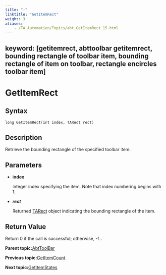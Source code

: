 ```yaml
--- 
title: "-"
linktitle: "GetItemRect"
weight: 3
aliases: 
    - /TA_Automation/Topics/abt_GetItemRect_15.html
---
```

keyword: [getitemrect, abttoolbar getitemrect, bounding rectangle of toolbar item, bounding rectangle of item on toolbar, rectangle encircles toolbar item]
---

# GetItemRect

## Syntax

`long GetItemRect(int index, TARect rect)`

## Description

Retrieve the bounding rectangle of the specified toolbar item.

## Parameters

-   **index**

    Integer index specifying the item. Note that index numbering begins with 1.

-   ***rect***

    Returned [TARect](abt_TARect.html) object indicating the bounding rectangle of the item.


## Return Value

Return 0 if the call is successful; otherwise, -1..

**Parent topic:**[AbtToolBar](/TA_Automation/Topics/abt_AbtToolBar.html)

**Previous topic:**[GetItemCount](/TA_Automation/Topics/abt_GetItemCount_15.html)

**Next topic:**[GetItemStates](/TA_Automation/Topics/abt_GetItemStates_15.html)


